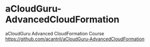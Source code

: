 # aCloudGuru-AdvancedCloudFormation
aCloudGuru Advanced CloudFormation Course
https://github.com/acantril/aCloudGuru-AdvancedCloudFormation
